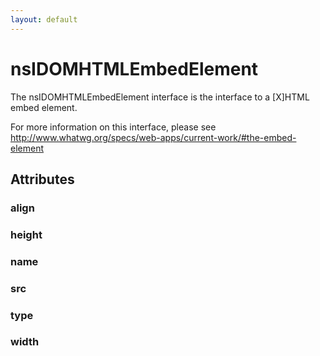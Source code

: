 ```yaml
---
layout: default
---
```


# nsIDOMHTMLEmbedElement #
  
The nsIDOMHTMLEmbedElement interface is the interface to a [X]HTML  
embed element.  
  
For more information on this interface, please see  
http://www.whatwg.org/specs/web-apps/current-work/#the-embed-element  
  

## Attributes ##

### align ###

### height ###

### name ###

### src ###

### type ###

### width ###
